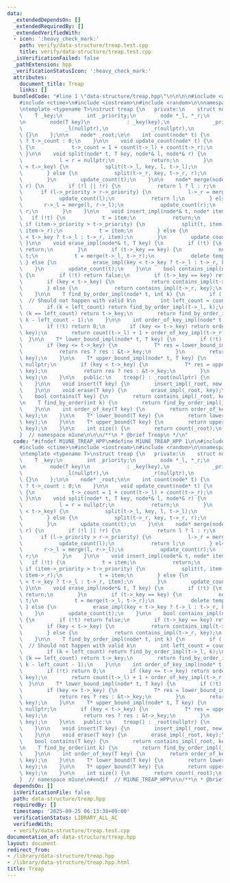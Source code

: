 ```yaml
---
data:
  _extendedDependsOn: []
  _extendedRequiredBy: []
  _extendedVerifiedWith:
  - icon: ':heavy_check_mark:'
    path: verify/data-structure/treap.test.cpp
    title: verify/data-structure/treap.test.cpp
  _isVerificationFailed: false
  _pathExtension: hpp
  _verificationStatusIcon: ':heavy_check_mark:'
  attributes:
    document_title: Treap
    links: []
  bundledCode: "#line 1 \"data-structure/treap.hpp\"\n\n\n\n#include <algorithm>\n\
    #include <ctime>\n#include <iostream>\n#include <random>\n\nnamespace m1une {\n\
    \ntemplate <typename T>\nstruct treap {\n   private:\n    struct node {\n    \
    \    T _key;\n        int _priority;\n        node *_l, *_r;\n        int _count;\n\
    \n        node(T key)\n            : _key(key),\n              _priority(rand()),\n\
    \              _l(nullptr),\n              _r(nullptr),\n              _count(1)\
    \ {}\n    };\n\n    node* _root;\n\n    int count(node* t) {\n        return t\
    \ ? t->_count : 0;\n    }\n\n    void update_count(node* t) {\n        if (t)\
    \ {\n            t->_count = 1 + count(t->_l) + count(t->_r);\n        }\n   \
    \ }\n\n    void split(node* t, T key, node*& l, node*& r) {\n        if (!t) {\n\
    \            l = r = nullptr;\n            return;\n        }\n        if (key\
    \ < t->_key) {\n            split(t->_l, key, l, t->_l);\n            r = t;\n\
    \        } else {\n            split(t->_r, key, t->_r, r);\n            l = t;\n\
    \        }\n        update_count(t);\n    }\n\n    node* merge(node* l, node*\
    \ r) {\n        if (!l || !r) {\n            return l ? l : r;\n        }\n  \
    \      if (l->_priority > r->_priority) {\n            l->_r = merge(l->_r, r);\n\
    \            update_count(l);\n            return l;\n        } else {\n     \
    \       r->_l = merge(l, r->_l);\n            update_count(r);\n            return\
    \ r;\n        }\n    }\n\n    void insert_impl(node*& t, node* item) {\n     \
    \   if (!t) {\n            t = item;\n            return;\n        }\n       \
    \ if (item->_priority > t->_priority) {\n            split(t, item->_key, item->_l,\
    \ item->_r);\n            t = item;\n        } else {\n            insert_impl(item->_key\
    \ < t->_key ? t->_l : t->_r, item);\n        }\n        update_count(t);\n   \
    \ }\n\n    void erase_impl(node*& t, T key) {\n        if (!t) {\n           \
    \ return;\n        }\n        if (t->_key == key) {\n            node* temp =\
    \ t;\n            t = merge(t->_l, t->_r);\n            delete temp;\n       \
    \ } else {\n            erase_impl(key < t->_key ? t->_l : t->_r, key);\n    \
    \    }\n        update_count(t);\n    }\n\n    bool contains_impl(node* t, T key)\
    \ {\n        if (!t) return false;\n        if (t->_key == key) return true;\n\
    \        if (key < t->_key) {\n            return contains_impl(t->_l, key);\n\
    \        } else {\n            return contains_impl(t->_r, key);\n        }\n\
    \    }\n\n    T find_by_order_impl(node* t, int k) {\n        if (!t) return T();\
    \  // Should not happen with valid k\n        int left_count = count(t->_l);\n\
    \        if (k < left_count) return find_by_order_impl(t->_l, k);\n        if\
    \ (k == left_count) return t->_key;\n        return find_by_order_impl(t->_r,\
    \ k - left_count - 1);\n    }\n\n    int order_of_key_impl(node* t, T key) {\n\
    \        if (!t) return 0;\n        if (key <= t->_key) return order_of_key_impl(t->_l,\
    \ key);\n        return count(t->_l) + 1 + order_of_key_impl(t->_r, key);\n  \
    \  }\n\n    T* lower_bound_impl(node* t, T key) {\n        if (!t) return nullptr;\n\
    \        if (key <= t->_key) {\n            T* res = lower_bound_impl(t->_l, key);\n\
    \            return res ? res : &t->_key;\n        }\n        return lower_bound_impl(t->_r,\
    \ key);\n    }\n\n    T* upper_bound_impl(node* t, T key) {\n        if (!t) return\
    \ nullptr;\n        if (key < t->_key) {\n            T* res = upper_bound_impl(t->_l,\
    \ key);\n            return res ? res : &t->_key;\n        }\n        return upper_bound_impl(t->_r,\
    \ key);\n    }\n\n   public:\n    treap() : _root(nullptr) {\n        srand(time(NULL));\n\
    \    }\n\n    void insert(T key) {\n        insert_impl(_root, new node(key));\n\
    \    }\n\n    void erase(T key) {\n        erase_impl(_root, key);\n    }\n\n\
    \    bool contains(T key) {\n        return contains_impl(_root, key);\n    }\n\
    \n    T find_by_order(int k) {\n        return find_by_order_impl(_root, k);\n\
    \    }\n\n    int order_of_key(T key) {\n        return order_of_key_impl(_root,\
    \ key);\n    }\n\n    T* lower_bound(T key) {\n        return lower_bound_impl(_root,\
    \ key);\n    }\n\n    T* upper_bound(T key) {\n        return upper_bound_impl(_root,\
    \ key);\n    }\n\n    int size() {\n        return count(_root);\n    }\n};\n\n\
    }  // namespace m1une\n\n\n/**\n * @brief Treap\n */\n"
  code: "#ifndef M1UNE_TREAP_HPP\n#define M1UNE_TREAP_HPP 1\n\n#include <algorithm>\n\
    #include <ctime>\n#include <iostream>\n#include <random>\n\nnamespace m1une {\n\
    \ntemplate <typename T>\nstruct treap {\n   private:\n    struct node {\n    \
    \    T _key;\n        int _priority;\n        node *_l, *_r;\n        int _count;\n\
    \n        node(T key)\n            : _key(key),\n              _priority(rand()),\n\
    \              _l(nullptr),\n              _r(nullptr),\n              _count(1)\
    \ {}\n    };\n\n    node* _root;\n\n    int count(node* t) {\n        return t\
    \ ? t->_count : 0;\n    }\n\n    void update_count(node* t) {\n        if (t)\
    \ {\n            t->_count = 1 + count(t->_l) + count(t->_r);\n        }\n   \
    \ }\n\n    void split(node* t, T key, node*& l, node*& r) {\n        if (!t) {\n\
    \            l = r = nullptr;\n            return;\n        }\n        if (key\
    \ < t->_key) {\n            split(t->_l, key, l, t->_l);\n            r = t;\n\
    \        } else {\n            split(t->_r, key, t->_r, r);\n            l = t;\n\
    \        }\n        update_count(t);\n    }\n\n    node* merge(node* l, node*\
    \ r) {\n        if (!l || !r) {\n            return l ? l : r;\n        }\n  \
    \      if (l->_priority > r->_priority) {\n            l->_r = merge(l->_r, r);\n\
    \            update_count(l);\n            return l;\n        } else {\n     \
    \       r->_l = merge(l, r->_l);\n            update_count(r);\n            return\
    \ r;\n        }\n    }\n\n    void insert_impl(node*& t, node* item) {\n     \
    \   if (!t) {\n            t = item;\n            return;\n        }\n       \
    \ if (item->_priority > t->_priority) {\n            split(t, item->_key, item->_l,\
    \ item->_r);\n            t = item;\n        } else {\n            insert_impl(item->_key\
    \ < t->_key ? t->_l : t->_r, item);\n        }\n        update_count(t);\n   \
    \ }\n\n    void erase_impl(node*& t, T key) {\n        if (!t) {\n           \
    \ return;\n        }\n        if (t->_key == key) {\n            node* temp =\
    \ t;\n            t = merge(t->_l, t->_r);\n            delete temp;\n       \
    \ } else {\n            erase_impl(key < t->_key ? t->_l : t->_r, key);\n    \
    \    }\n        update_count(t);\n    }\n\n    bool contains_impl(node* t, T key)\
    \ {\n        if (!t) return false;\n        if (t->_key == key) return true;\n\
    \        if (key < t->_key) {\n            return contains_impl(t->_l, key);\n\
    \        } else {\n            return contains_impl(t->_r, key);\n        }\n\
    \    }\n\n    T find_by_order_impl(node* t, int k) {\n        if (!t) return T();\
    \  // Should not happen with valid k\n        int left_count = count(t->_l);\n\
    \        if (k < left_count) return find_by_order_impl(t->_l, k);\n        if\
    \ (k == left_count) return t->_key;\n        return find_by_order_impl(t->_r,\
    \ k - left_count - 1);\n    }\n\n    int order_of_key_impl(node* t, T key) {\n\
    \        if (!t) return 0;\n        if (key <= t->_key) return order_of_key_impl(t->_l,\
    \ key);\n        return count(t->_l) + 1 + order_of_key_impl(t->_r, key);\n  \
    \  }\n\n    T* lower_bound_impl(node* t, T key) {\n        if (!t) return nullptr;\n\
    \        if (key <= t->_key) {\n            T* res = lower_bound_impl(t->_l, key);\n\
    \            return res ? res : &t->_key;\n        }\n        return lower_bound_impl(t->_r,\
    \ key);\n    }\n\n    T* upper_bound_impl(node* t, T key) {\n        if (!t) return\
    \ nullptr;\n        if (key < t->_key) {\n            T* res = upper_bound_impl(t->_l,\
    \ key);\n            return res ? res : &t->_key;\n        }\n        return upper_bound_impl(t->_r,\
    \ key);\n    }\n\n   public:\n    treap() : _root(nullptr) {\n        srand(time(NULL));\n\
    \    }\n\n    void insert(T key) {\n        insert_impl(_root, new node(key));\n\
    \    }\n\n    void erase(T key) {\n        erase_impl(_root, key);\n    }\n\n\
    \    bool contains(T key) {\n        return contains_impl(_root, key);\n    }\n\
    \n    T find_by_order(int k) {\n        return find_by_order_impl(_root, k);\n\
    \    }\n\n    int order_of_key(T key) {\n        return order_of_key_impl(_root,\
    \ key);\n    }\n\n    T* lower_bound(T key) {\n        return lower_bound_impl(_root,\
    \ key);\n    }\n\n    T* upper_bound(T key) {\n        return upper_bound_impl(_root,\
    \ key);\n    }\n\n    int size() {\n        return count(_root);\n    }\n};\n\n\
    }  // namespace m1une\n#endif  // M1UNE_TREAP_HPP\n\n/**\n * @brief Treap\n */\n"
  dependsOn: []
  isVerificationFile: false
  path: data-structure/treap.hpp
  requiredBy: []
  timestamp: '2025-09-25 06:13:38+09:00'
  verificationStatus: LIBRARY_ALL_AC
  verifiedWith:
  - verify/data-structure/treap.test.cpp
documentation_of: data-structure/treap.hpp
layout: document
redirect_from:
- /library/data-structure/treap.hpp
- /library/data-structure/treap.hpp.html
title: Treap
---
```

